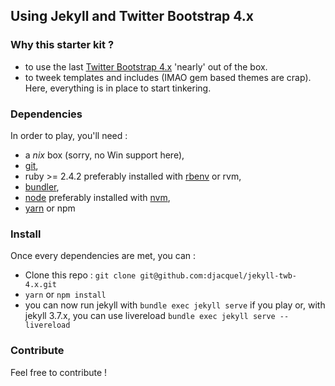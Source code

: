 ## Using Jekyll and Twitter Bootstrap 4.x

### Why this starter kit ?

 - to use the last [Twitter Bootstrap 4.x](https://getbootstrap.com/) 'nearly' out of the box.
 - to tweek templates and includes (IMAO gem based themes are crap). Here, everything is in place to start tinkering.

### Dependencies

In order to play, you'll need :

 - a *nix* box (sorry, no Win support here),
 - [git](https://git-scm.com/),
 - ruby >= 2.4.2 preferably installed with [rbenv](https://github.com/rbenv/rbenv) or rvm,
 - [bundler](http://bundler.io/),
 - [node](https://nodejs.org/en/) preferably installed with [nvm](https://github.com/creationix/nvm),
 - [yarn](https://yarnpkg.com) or npm

### Install

Once every dependencies are met, you can :

- Clone this repo : ```git clone git@github.com:djacquel/jekyll-twb-4.x.git```
- ```yarn``` or ```npm install```
- you can now run jekyll with ```bundle exec jekyll serve``` if you play  or, with jekyll 3.7.x, you can use livereload ```bundle exec jekyll serve --livereload```

### Contribute

Feel free to contribute !
